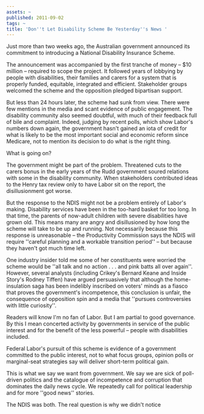 ```yaml
---
assets: ~
published: 2011-09-02
tags: ~
title: 'Don''t Let Disability Scheme Be Yesterday''s News '
---
```

Just more than two weeks ago, the Australian government announced its commitment to introducing a National Disability Insurance Scheme.

The announcement was accompanied by the first tranche of money – $10 million – required to scope the project. It followed years of lobbying by people with disabilities, their families and carers for a system that is properly funded, equitable, integrated and efficient. Stakeholder groups welcomed the scheme and the opposition pledged bipartisan support.

But less than 24 hours later, the scheme had sunk from view. There were few mentions in the media and scant evidence of public engagement. The disability community also seemed doubtful, with much of their feedback full of bile and complaint. Indeed, judging by recent polls, which show Labor's numbers down again, the government hasn't gained an iota of credit for what is likely to be the most important social and economic reform since Medicare, not to mention its decision to do what is the right thing.

What is going on?

The government might be part of the problem. Threatened cuts to the carers bonus in the early years of the Rudd government soured relations with some in the disability community. When stakeholders contributed ideas to the Henry tax review only to have Labor sit on the report, the disillusionment got worse.

But the response to the NDIS might not be a problem entirely of Labor's making. Disability services have been in the too-hard basket for too long. In that time, the parents of now-adult children with severe disabilities have grown old. This means many are angry and disillusioned by how long the scheme will take to be up and running. Not necessarily because this response is unreasonable – the Productivity Commission says the NDIS will require ''careful planning and a workable transition period'' – but because they haven't got much time left.

One industry insider told me some of her constituents were worried the scheme would be ''all talk and no action . . . and pink batts all over again''. However, several analysts (including Crikey's Bernard Keane and Inside Story's Rodney Tiffen) have argued persuasively that although the home-insulation saga has been indelibly inscribed on voters' minds as a fiasco that proves the government's incompetence, this conclusion is unfair, the consequence of opposition spin and a media that ''pursues controversies with little curiosity''.

Readers will know I'm no fan of Labor. But I am partial to good governance. By this I mean concerted activity by governments in service of the public interest and for the benefit of the less powerful – people with disabilities included.

Federal Labor's pursuit of this scheme is evidence of a government committed to the public interest, not to what focus groups, opinion polls or marginal-seat strategies say will deliver short-term political gain.

This is what we say we want from government. We say we are sick of poll-driven politics and the catalogue of incompetence and corruption that dominates the daily news cycle. We repeatedly call for political leadership and for more ''good news'' stories.

The NDIS was both. The real question is why we didn't notice